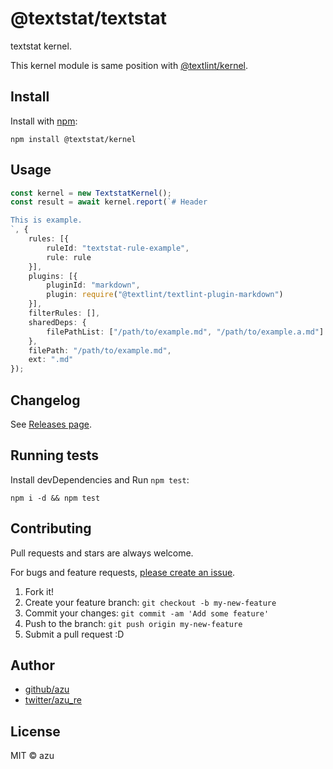 # @textstat/textstat

textstat kernel.

This kernel module is same position with [@textlint/kernel](https://github.com/textlint/textlint/tree/master/packages/%40textlint/kernel).

## Install

Install with [npm](https://www.npmjs.com/):

    npm install @textstat/kernel

## Usage

```ts
const kernel = new TextstatKernel();
const result = await kernel.report(`# Header

This is example.
`, {
    rules: [{
        ruleId: "textstat-rule-example",
        rule: rule
    }],
    plugins: [{
        pluginId: "markdown",
        plugin: require("@textlint/textlint-plugin-markdown")
    }],
    filterRules: [],
    sharedDeps: {
        filePathList: ["/path/to/example.md", "/path/to/example.a.md"]
    },
    filePath: "/path/to/example.md",
    ext: ".md"
});
```

## Changelog

See [Releases page](https://github.com/textlint/textstat/releases).

## Running tests

Install devDependencies and Run `npm test`:

    npm i -d && npm test

## Contributing

Pull requests and stars are always welcome.

For bugs and feature requests, [please create an issue](https://github.com/textlint/textstat/issues).

1. Fork it!
2. Create your feature branch: `git checkout -b my-new-feature`
3. Commit your changes: `git commit -am 'Add some feature'`
4. Push to the branch: `git push origin my-new-feature`
5. Submit a pull request :D

## Author

- [github/azu](https://github.com/azu)
- [twitter/azu_re](https://twitter.com/azu_re)

## License

MIT © azu
